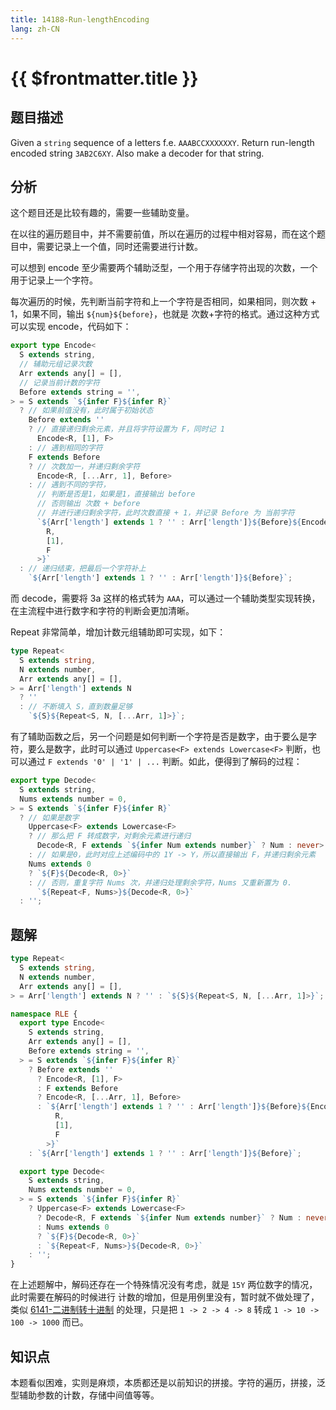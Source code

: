 ```yaml
---
title: 14188-Run-lengthEncoding
lang: zh-CN
---
```


# {{ $frontmatter.title }}

## 题目描述

Given a `string` sequence of a letters f.e. `AAABCCXXXXXXY`. Return run-length encoded string `3AB2C6XY`. Also make a decoder for that string.

## 分析

这个题目还是比较有趣的，需要一些辅助变量。

在以往的遍历题目中，并不需要前值，所以在遍历的过程中相对容易，而在这个题目中，需要记录上一个值，同时还需要进行计数。

可以想到 encode 至少需要两个辅助泛型，一个用于存储字符出现的次数，一个用于记录上一个字符。

每次遍历的时候，先判断当前字符和上一个字符是否相同，如果相同，则次数 + 1，如果不同，输出 `${num}${before}`，也就是 次数+字符的格式。通过这种方式可以实现 encode，代码如下：

```ts
export type Encode<
  S extends string,
  // 辅助元组记录次数
  Arr extends any[] = [],
  // 记录当前计数的字符
  Before extends string = '',
> = S extends `${infer F}${infer R}`
  ? // 如果前值没有，此时属于初始状态
    Before extends ''
    ? // 直接递归剩余元素，并且将字符设置为 F，同时记 1
      Encode<R, [1], F>
    : // 遇到相同的字符
    F extends Before
    ? // 次数加一，并递归剩余字符
      Encode<R, [...Arr, 1], Before>
    : // 遇到不同的字符，
      // 判断是否是1，如果是1，直接输出 before
      // 否则输出 次数 + before
      // 并进行递归剩余字符，此时次数直接 + 1，并记录 Before 为 当前字符
      `${Arr['length'] extends 1 ? '' : Arr['length']}${Before}${Encode<
        R,
        [1],
        F
      >}`
  : // 递归结束，把最后一个字符补上
    `${Arr['length'] extends 1 ? '' : Arr['length']}${Before}`;
```

而 decode，需要将 3a 这样的格式转为 `AAA`，可以通过一个辅助类型实现转换，在主流程中进行数字和字符的判断会更加清晰。

Repeat 非常简单，增加计数元组辅助即可实现，如下：

```ts
type Repeat<
  S extends string,
  N extends number,
  Arr extends any[] = [],
> = Arr['length'] extends N
  ? ''
  : // 不断填入 S，直到数量足够
    `${S}${Repeat<S, N, [...Arr, 1]>}`;
```

有了辅助函数之后，另一个问题是如何判断一个字符是否是数字，由于要么是字符，要么是数字，此时可以通过 `Uppercase<F> extends Lowercase<F>` 判断，也可以通过 `F extends '0' | '1' | ...` 判断。如此，便得到了解码的过程：

```ts
export type Decode<
  S extends string,
  Nums extends number = 0,
> = S extends `${infer F}${infer R}`
  ? // 如果是数字
    Uppercase<F> extends Lowercase<F>
    ? // 那么把 F 转成数字，对剩余元素进行递归
      Decode<R, F extends `${infer Num extends number}` ? Num : never>
    : // 如果是0，此时对应上述编码中的 1Y -> Y，所以直接输出 F，并递归剩余元素
    Nums extends 0
    ? `${F}${Decode<R, 0>}`
    : // 否则，重复字符 Nums 次，并递归处理剩余字符，Nums 又重新置为 0.
      `${Repeat<F, Nums>}${Decode<R, 0>}`
  : '';
```

## 题解

```ts
type Repeat<
  S extends string,
  N extends number,
  Arr extends any[] = [],
> = Arr['length'] extends N ? '' : `${S}${Repeat<S, N, [...Arr, 1]>}`;

namespace RLE {
  export type Encode<
    S extends string,
    Arr extends any[] = [],
    Before extends string = '',
  > = S extends `${infer F}${infer R}`
    ? Before extends ''
      ? Encode<R, [1], F>
      : F extends Before
      ? Encode<R, [...Arr, 1], Before>
      : `${Arr['length'] extends 1 ? '' : Arr['length']}${Before}${Encode<
          R,
          [1],
          F
        >}`
    : `${Arr['length'] extends 1 ? '' : Arr['length']}${Before}`;

  export type Decode<
    S extends string,
    Nums extends number = 0,
  > = S extends `${infer F}${infer R}`
    ? Uppercase<F> extends Lowercase<F>
      ? Decode<R, F extends `${infer Num extends number}` ? Num : never>
      : Nums extends 0
      ? `${F}${Decode<R, 0>}`
      : `${Repeat<F, Nums>}${Decode<R, 0>}`
    : '';
}
```

在上述题解中，解码还存在一个特殊情况没有考虑，就是 `15Y` 两位数字的情况，此时需要在解码的时候进行 计数的增加，但是用例里没有，暂时就不做处理了，类似 [6141-二进制转十进制](/hard/6141-二进制转十进制.md) 的处理，只是把 `1 -> 2 -> 4 -> 8` 转成 `1 -> 10 -> 100 -> 1000` 而已。

## 知识点

本题看似困难，实则是麻烦，本质都还是以前知识的拼接。字符的遍历，拼接，泛型辅助参数的计数，存储中间值等等。
